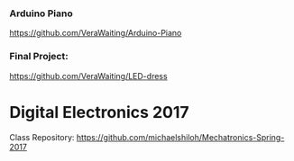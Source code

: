 ### Arduino Piano

https://github.com/VeraWaiting/Arduino-Piano


### Final Project:

https://github.com/VeraWaiting/LED-dress

# Digital Electronics 2017

Class Repository: https://github.com/michaelshiloh/Mechatronics-Spring-2017

